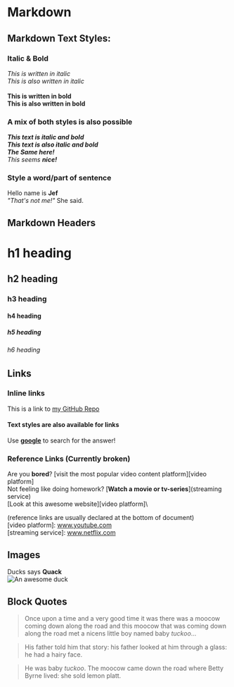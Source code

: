 # Markdown

## Markdown Text Styles:
### Italic & Bold
_This is written in italic_\
*This is also written in italic*\
\
**This is written in bold**\
__This is also written in bold__

### A mix of both styles is also possible
**_This text is italic and bold_**\
***This text is also italic and bold***\
___The Same here!___\
_This seems **nice!**_

### Style a word/part of sentence
Hello name is **Jef**\
*"That's not me!"* She said.


## Markdown Headers
# h1 heading
## h2 heading
### h3 heading
#### h4 heading
##### h5 heading
###### h6 heading


## Links
### Inline links
This is a link to [my GitHub Repo](https://github.com/RobbeTh-PXL/1EAI-WT)

#### Text styles are also available for links
Use [**google**](https://www.google.com) to search for the answer!

### Reference Links (Currently broken)
Are you **bored**? [visit the most popular video content platform][video platform]\
Not feeling like doing homework? [**Watch a movie or tv-series**](streaming service)\
[Look at this awesome website][video platform]\

(reference links are usually declared at the bottom of document)\
[video platform]: www.youtube.com \
[streaming service]: www.netflix.com


## Images
Ducks says **Quack**  
![An awesome duck](https://upload.wikimedia.org/wikipedia/commons/a/a1/Mallard2.jpg)


## Block Quotes
>Once upon a time and a very good time it was there was a moocow coming down along the road and this moocow that was coming down along the road met a nicens little boy named baby *tuckoo*...

>His father told him that story: his father looked at him through a glass: he had a hairy face.

>He was baby *tuckoo*. The moocow came down the road where Betty Byrne lived: she sold lemon platt.
